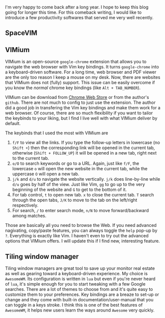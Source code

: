 I'm very happy to come back after a long year. I hope to keep this blog going for longer this time. For this comeback writing, I would like to introduce a few productivity softwares that served me very well recently. 

## SpaceVIM


## VIMium 
VIMium is an open-source `google-chrome` extension that allows you to navigate the web browser with Vim key bindings. It turns `google-chrome` into a keyboard-driven software. For a long time, web browser and PDF viewer are the only too reason I keep a mouse on my desk. Now, there are websites that VIMium does not (fully) support. This issue can be easily overcome if you know the *normal* chrome key bindings (like `Alt + TAB_NUMBER`).

VIMium can be download from [Chrome Web Store]() or from the author's `github`. There are not much to config to just use the extension. The author did a good job in transfering the Vim key bindings and make them work for a web browser. Of course, there are so much flexibility if you want to tailor the keybinds to your liking, but I find I live well with what VIMium deliver by default.

The keybinds that I used the most with VIMium are
1. `f/F` to view all the links. If you type the follow-up letters in lowercase (no `Shift +`) then the corresponding link will be opened in the current tab, otherwise (`Shift + FOLLOW_UP`) it will be opened in a new tab, right next to the current tab.
2. `o/O` to search keywords or go to a URL. Again, just like `f/F`, the lowercase `o` will open the new website in the current tab, while the uppercase `O` will open a new tab.
3. `j/k` and `d/u` to navigate the website vertically. `j/k` does line-by-line while `d/u` goes by half of the view. Just like Vim, `gg` to go up to the very beginning of the website and `G` to get to the bottom of it.
4. For tab control, `t` to open new tab. `x` to close the current tab. `T` search through the open tabs, `J/K` to move to the tab on the left/right respectively.
5. For search, `/` to enter search mode, `n/N` to move forward/backward among matches.

Those are basically all you need to browse the Web. If you need advanced nagivating, copy/paste features, you can always toggle the `help` pop-up by `?`. Everything is exactly like Vim. I haven't even to try out the advanced options that VIMium offers. I will update this if I find new, interesting feature.

## Tiling window manager
Tiling window managers are great tool to save up your monitor real estate as well as gearing toward a keyboard-driven experience. My choice is `AwesomeWM`. Its configuration is written in `lua` but even if you're never heard of `lua`, it's simple enough for you to start tweaking with a few Google searches. There are a lot of themes to choose from and it's quite easy to customize them to your preferences. Key bindings are a breaze to set-up or change and they come with built-in documentation/user-manual that you can toggle in a keys stroke. I think this is one of the best features of `AwesomeWM`, it helps new users learn the ways around `Awesome` very quickly.

